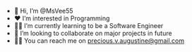 - 👋 Hi, I’m @MsVee55
- ❤️ I’m interested in Programming
- 👩‍💻 I’m currently learning to be a Software Engineer
- 💞️ I’m looking to collaborate on major projects in future
- 💌📨 You can reach me on precious.v.augustine@gmail.com

<!---
MsVee55/MsVee55 is a ✨ special ✨ repository because its `README.md` (this file) appears on your GitHub profile.
You can click the Preview link to take a look at your changes.
--->
